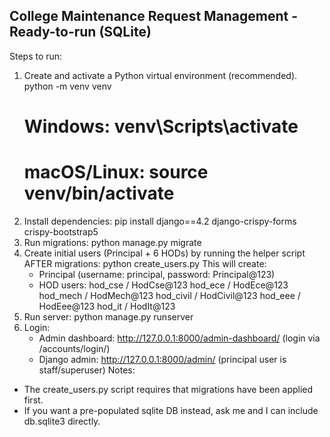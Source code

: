 College Maintenance Request Management - Ready-to-run (SQLite)
------------------------------------------------------------
Steps to run:
1. Create and activate a Python virtual environment (recommended).
   python -m venv venv
   # Windows: venv\Scripts\activate
   # macOS/Linux: source venv/bin/activate
2. Install dependencies:
   pip install django==4.2 django-crispy-forms crispy-bootstrap5
3. Run migrations:
   python manage.py migrate
4. Create initial users (Principal + 6 HODs) by running the helper script AFTER migrations:
   python create_users.py
   This will create:
     - Principal (username: principal, password: Principal@123)
     - HOD users:
       hod_cse / HodCse@123
       hod_ece / HodEce@123
       hod_mech / HodMech@123
       hod_civil / HodCivil@123
       hod_eee / HodEee@123
       hod_it / HodIt@123
5. Run server:
   python manage.py runserver
6. Login:
   - Admin dashboard: http://127.0.0.1:8000/admin-dashboard/  (login via /accounts/login/)
   - Django admin: http://127.0.0.1:8000/admin/ (principal user is staff/superuser)
Notes:
- The create_users.py script requires that migrations have been applied first.
- If you want a pre-populated sqlite DB instead, ask me and I can include db.sqlite3 directly.
